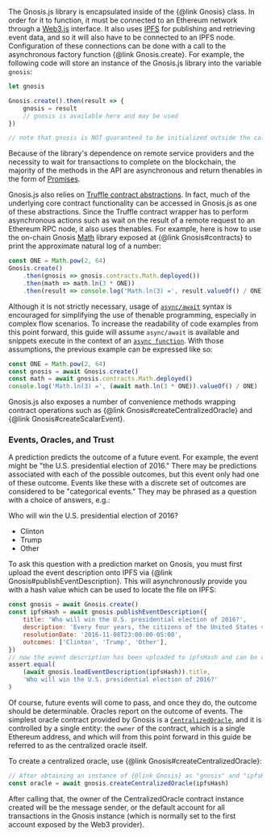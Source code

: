 The Gnosis.js library is encapsulated inside of the {@link Gnosis} class. In order for it to function, it must be connected to an Ethereum network through a [Web3.js](https://github.com/ethereum/wiki/wiki/JavaScript-API) interface. It also uses [IPFS](https://ipfs.io/) for publishing and retrieving event data, and so it will also have to be connected to an IPFS node. Configuration of these connections can be done with a call to the asynchronous factory function {@link Gnosis.create}. For example, the following code will store an instance of the Gnosis.js library into the variable `gnosis`:

```js
let gnosis

Gnosis.create().then(result => {
    gnosis = result
    // gnosis is available here and may be used
})

// note that gnosis is NOT guaranteed to be initialized outside the callback scope here
```

Because of the library's dependence on remote service providers and the necessity to wait for transactions to complete on the blockchain, the majority of the methods in the API are asynchronous and return thenables in the form of [Promises](https://developer.mozilla.org/en-US/docs/Web/JavaScript/Guide/Using_promises).

Gnosis.js also relies on [Truffle contract abstractions](https://github.com/trufflesuite/truffle-contract). In fact, much of the underlying core contract functionality can be accessed in Gnosis.js as one of these abstractions. Since the Truffle contract wrapper has to perform asynchronous actions such as wait on the result of a remote request to an Ethereum RPC node, it also uses thenables. For example, here is how to use the on-chain Gnosis [Math](https://gnosis.github.io/gnosis-contracts/docs/Math/) library exposed at {@link Gnosis#contracts} to print the approximate natural log of a number:

```js
const ONE = Math.pow(2, 64)
Gnosis.create()
    .then(gnosis => gnosis.contracts.Math.deployed())
    .then(math => math.ln(3 * ONE))
    .then(result => console.log('Math.ln(3) =', result.valueOf() / ONE))
```

Although it is not strictly necessary, usage of [`async/await`](https://developer.mozilla.org/en-US/docs/Web/JavaScript/Reference/Statements/async_function) syntax is encouraged for simplifying the use of thenable programming, especially in complex flow scenarios. To increase the readability of code examples from this point forward, this guide will assume `async/await` is available and snippets execute in the context of an [`async function`](https://developer.mozilla.org/en-US/docs/Web/JavaScript/Reference/Statements/async_function). With those assumptions, the previous example can be expressed like so:

```js
const ONE = Math.pow(2, 64)
const gnosis = await Gnosis.create()
const math = await gnosis.contracts.Math.deployed()
console.log('Math.ln(3) =', (await math.ln(3 * ONE)).valueOf() / ONE)
```

Gnosis.js also exposes a number of convenience methods wrapping contract operations such as {@link Gnosis#createCentralizedOracle} and {@link Gnosis#createScalarEvent}.

### Events, Oracles, and Trust

A prediction predicts the outcome of a future event. For example, the event might be "the U.S. presidential election of 2016." There may be predictions associated with each of the possible outcomes, but this event only had one of these outcome. Events like these with a discrete set of outcomes are considered to be "categorical events." They may be phrased as a question with a choice of answers, e.g.:

Who will win the U.S. presidential election of 2016?
* Clinton
* Trump
* Other

To ask this question with a prediction market on Gnosis, you must first upload the event description onto IPFS via {@link Gnosis#publishEventDescription}. This will asynchronously provide you with a hash value which can be used to locate the file on IPFS:

```js
const gnosis = await Gnosis.create()
const ipfsHash = await gnosis.publishEventDescription({
    title: 'Who will win the U.S. presidential election of 2016?',
    description: 'Every four years, the citizens of the United States vote for their next president...',
    resolutionDate: '2016-11-08T23:00:00-05:00',
    outcomes: ['Clinton', 'Trump', 'Other'],
})
// now the event description has been uploaded to ipfsHash and can be used
assert.equal(
    (await gnosis.loadEventDescription(ipfsHash)).title,
    'Who will win the U.S. presidential election of 2016?'
)
```

Of course, future events will come to pass, and once they do, the outcome should be determinable. Oracles report on the outcome of events. The simplest oracle contract provided by Gnosis is a [`CentralizedOracle`](https://gnosis.github.io/gnosis-contracts/docs/CentralizedOracle/), and it is controlled by a single entity: the `owner` of the contract, which is a single Ethereum address, and which will from this point forward in this guide be referred to as the centralized oracle itself.

To create a centralized oracle, use {@link Gnosis#createCentralizedOracle}:

```js
// After obtaining an instance of {@link Gnosis} as "gnosis" and "ipfsHash" from {@link Gnosis#publishEventDescription}
const oracle = await gnosis.createCentralizedOracle(ipfsHash)
```

After calling that, the owner of the CentralizedOracle contract instance created will be the message sender, or the default account for all transactions in the Gnosis instance (which is normally set to the first account exposed by the Web3 provider).
